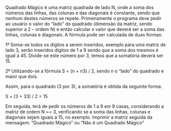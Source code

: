 Quadrado Mágico é uma matriz quadrada de lado N, onde a soma dos números das linhas, das colunas e das diagonais é constante, sendo que nenhum destes números se repete.
Primeiramente o programa deve pedir ao usuário o valor do “lado” do quadrado (dimensão da matriz, sendo superior a 2 – ordem N) e então calcular o valor que deverá ser a soma das linhas, colunas e diagonais.
A fórmula pode ser calculada de duas formas:

1ª Soma-se todos os dígitos a serem inseridos, exemplo para uma matriz de lado 3, serão inseridos dígitos de 1 a 9 sendo que a soma dos mesmos é igual a 45. Divide-se este número por 3, temos que a somatória deverá ser 15.

2ª Utilizando-se a fórmula S = (n + n3) / 2, sendo n o “lado” do quadrado e maior que dois.

Assim, para o quadrado (3 por 3), a somatória é obtida da seguinte forma:

S = (3 + 33) / 2 = 15

Em seguida, terá de pedir os números de 1 a 9 em 9 casas, considerando a matriz de ordem N == 3, verificando se a soma das linhas, colunas e diagonais sejam iguais a 15, no exemplo.
Imprimir a matriz seguida da mensagem: “Quadrado Mágico” ou “Não é um Quadrado Mágico”